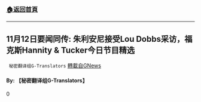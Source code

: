 ###  [:house:返回首頁](https://github.com/ourhimalayas/txt)
---

## 11月12日要闻同传: 朱利安尼接受Lou Dobbs采访，福克斯Hannity &amp; Tucker今日节目精选
` 秘密翻译组G-Translators` [轉載自GNews](https://gnews.org/zh-hans/560479/)

#### **By: 【秘密翻译组G-Translators】**

0
